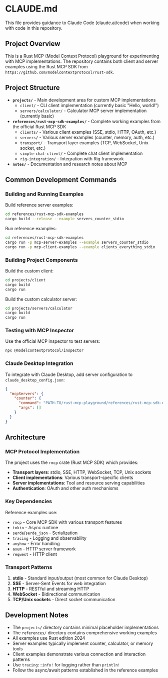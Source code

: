 # CLAUDE.md

This file provides guidance to Claude Code (claude.ai/code) when working with code in this repository.

## Project Overview

This is a Rust MCP (Model Context Protocol) playground for experimenting with MCP implementations. The repository contains both client and server examples using the Rust MCP SDK from `https://github.com/modelcontextprotocol/rust-sdk`.

## Project Structure

- **`projects/`** - Main development area for custom MCP implementations
  - `client/` - CLI client implementation (currently basic "Hello, world!")
  - `servers/calculator/` - Calculator MCP server implementation (currently basic)
- **`references/rust-mcp-sdk-examples/`** - Complete working examples from the official Rust MCP SDK
  - `clients/` - Various client examples (SSE, stdio, HTTP, OAuth, etc.)
  - `servers/` - Various server examples (counter, memory, auth, etc.)
  - `transport/` - Transport layer examples (TCP, WebSocket, Unix socket, etc.)
  - `simple-chat-client/` - Complete chat client implementation
  - `rig-integration/` - Integration with Rig framework
- **`notes/`** - Documentation and research notes about MCP

## Common Development Commands

### Building and Running Examples

Build reference server examples:
```bash
cd references/rust-mcp-sdk-examples
cargo build --release --example servers_counter_stdio
```

Run reference examples:
```bash
cd references/rust-mcp-sdk-examples
cargo run -p mcp-server-examples --example servers_counter_stdio
cargo run -p mcp-client-examples --example clients_everything_stdio
```

### Building Project Components

Build the custom client:
```bash
cd projects/client
cargo build
cargo run
```

Build the custom calculator server:
```bash
cd projects/servers/calculator
cargo build  
cargo run
```

### Testing with MCP Inspector

Use the official MCP inspector to test servers:
```bash
npx @modelcontextprotocol/inspector
```

### Claude Desktop Integration

To integrate with Claude Desktop, add server configuration to `claude_desktop_config.json`:

```json
{
  "mcpServers": {
    "counter": {
      "command": "PATH-TO/rust-mcp-playground/references/rust-mcp-sdk-examples/target/release/examples/servers_counter_stdio",
      "args": []
    }
  }
}
```

## Architecture

### MCP Protocol Implementation

The project uses the `rmcp` crate (Rust MCP SDK) which provides:
- **Transport layers**: stdio, SSE, HTTP, WebSocket, TCP, Unix sockets
- **Client implementations**: Various transport-specific clients
- **Server implementations**: Tool and resource serving capabilities
- **Authentication**: OAuth and other auth mechanisms

### Key Dependencies

Reference examples use:
- `rmcp` - Core MCP SDK with various transport features
- `tokio` - Async runtime
- `serde`/`serde_json` - Serialization
- `tracing` - Logging and observability
- `anyhow` - Error handling
- `axum` - HTTP server framework
- `reqwest` - HTTP client

### Transport Patterns

1. **stdio** - Standard input/output (most common for Claude Desktop)
2. **SSE** - Server-Sent Events for web integration
3. **HTTP** - RESTful and streaming HTTP
4. **WebSocket** - Bidirectional communication
5. **TCP/Unix sockets** - Direct socket communication

## Development Notes

- The `projects/` directory contains minimal placeholder implementations
- The `references/` directory contains comprehensive working examples
- All examples use Rust edition 2024
- Server examples typically implement counter, calculator, or memory tools
- Client examples demonstrate various connection and interaction patterns
- Use `tracing::info!` for logging rather than `println!`
- Follow the async/await patterns established in the reference examples